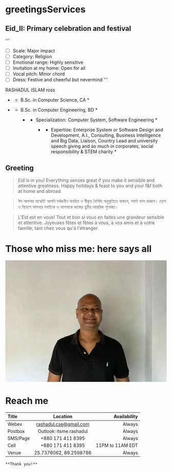 # greetingsServices

## Eid_II: Primary celebration and festival

'''
- [ ]  Scale: Major impact
- [ ]  Category: Religion
- [ ]  Emotional range: Highly sensitive
- [ ]  Invitation at my home: Open for all
- [ ]  Vocal pitch: Minor chord
- [ ]  Dress: Festive and cheerful but nevermind
'''

RASHADUL ISLAM ross
   - * B.Sc. in Computer Science, CA *
   - * B.Sc. in Computer Engineering, BD *

        - * Specialization: Computer System, Software Engineering *

            - * Expertise: Enterprise System or Software Design and Development, A.I., Consulting, Business Intelligence and Big Data, Liaison, Country Lead and university speech giving and so much in corporates, social responsibility & STEM charity *

## Greeting
> Eid is in you! Everything senses great if you make it sensible and attentive greatness. Happy holidays & feast to you and your f&f both at home and abroad.

> ঈদ আপনার মাঝেই! আপনি সর্বজনীন অবহিত ও স্বীকৃত বৈশিষ্ট্য অনুভূতিতে থাকলে, সবাই ভাল থাকবে। দেশে ও বিদেশে আপনার সবাইকে ও আপনাকে কাজের ছুটির আন্তরিক শুভেচ্ছা।

> L'Eid est en vous! Tout et bon si vous en faites une grandeur sensible et attentive. Joyeuses fêtes et fêtes à vous, à vos amis et à votre famille, tant chez vous qu'à l'étranger.

# Those who miss me: here says all
![Pixels](img_2_1687960547281.jpg)

# Reach me
| Title      | Location |  Availability     |
| :---        |    :----:   |          ---: |
| Webex      | rashadul.cse@gmail.com       | Always   |
| Postbox      | Outlook: itsme.rashadul       | Always   |
| SMS/Page  | +880 171 411 8395        |  Always      |
| Cell  | +880 171 411 8395        |  11PM to 11AM EDT      |
| Venue  | 25.7376062, 89.2598786        |  Always      |

```
**Thank you!**
```
